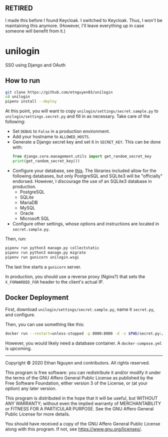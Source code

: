 ## RETIRED

I made this before I found Keycloak. I switched to Keycloak. Thus, I won't be maintaining this anymore. (However, I'll leave everything up in case someone will benefit from it.)

# unilogin

SSO using Django and OAuth

## How to run

```bash
git clone https://github.com/etnguyen03/unilogin
cd unilogin
pipenv install --deploy
```

At this point, you will want to copy `unilogin/settings/secret.sample.py`
to `unilogin/settings.secret.py` and fill in as necessary. Take care of the following:

* Set `DEBUG` to `False` in a production environment.
* Add your hostname to `ALLOWED_HOSTS`.
* Generate a Django secret key and set it in `SECRET_KEY`. This can be done with:
  ```python
  from django.core.management.utils import get_random_secret_key
  print(get_random_secret_key())
  ```
* Configure your database, see [this](https://docs.djangoproject.com/en/3.1/ref/databases/).
  The libraries included allow for the following databases, but only PostgreSQL and SQLite3
  will be "officially" endorsed. However, I discourage the use of an SQLite3 database in production.
  * PostgreSQL
  * SQLite
  * MariaDB
  * MySQL
  * Oracle
  * Microsoft SQL
* Configure other settings, whose options and instructions are located in `secret.sample.py`.

Then, run:

```bash
pipenv run python3 manage.py collectstatic
pipenv run python3 manage.py migrate
pipenv run gunicorn unilogin.wsgi 
```

The last line starts a `gunicorn` server.

In production, you should use a reverse proxy (Nginx?) that sets the
`X_FORWARDED_FOR` header to the client's actual IP.

## Docker Deployment

First, download `unilogin/settings/secret.sample.py`, name it `secret.py`, and configure.

Then, you can use something like this:

```bash
docker run --restart=unless-stopped -p 8000:8000 -d -v $PWD/secret.py:/app/unilogin/settings/secret.py etnguyen03/unilogin
```

However, you would likely need a database container. A `docker-compose.yml` is upcoming.


---

Copyright © 2020 Ethan Nguyen and contributors. All rights reserved.

This program is free software: you can redistribute it and/or modify
it under the terms of the GNU Affero General Public License as published by
the Free Software Foundation, either version 3 of the License, or
(at your option) any later version.

This program is distributed in the hope that it will be useful,
but WITHOUT ANY WARRANTY; without even the implied warranty of
MERCHANTABILITY or FITNESS FOR A PARTICULAR PURPOSE.  See the
GNU Affero General Public License for more details.

You should have received a copy of the GNU Affero General Public License
along with this program.  If not, see <https://www.gnu.org/licenses/>.
